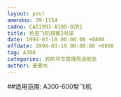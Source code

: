 ```yaml
---
layout: post
amendno: 39-1154
cadno: CAD1993-A300-02R1
title: 检查飞机襟翼2号梁
date: 1994-03-19 00:00:00 +0800
effdate: 1994-03-19 00:00:00 +0800
tag: A300
categories: 民航华东管理局适航处
author: 姜春水
---
```


##适用范围:
A300-600型飞机

